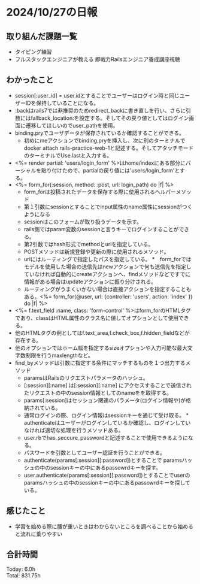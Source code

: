 # 2024/10/27の日報
## 取り組んだ課題一覧
* タイピング練習
* フルスタックエンジニアが教える 即戦力Railsエンジニア養成講座視聴
## わかったこと
* session[:user_id] = user.idとすることでユーザーはログイン時と同じユーザーIDを保持していることになる。
* :backはrails7では非推奨のためredirect_backに書き直しを行い、さらに引数にはfallback_location:を設定する。そしてその戻り値としてはログイン画面に遷移してほしいのでuser_pathを使用。
* binding.pryでユーザデータが保存されているか確認することができる。
  *  初めにmeアクションでbinding.pryを挿入し、次に別のターミナルでdocker attach rails-practice-web-1と記述する。そしてアタッチモードのターミナルでUse.lastと入力する。
* <%= render partial: 'users/login_form' %>はhome/indexにある部分にパーシャルを貼り付けたので、partialの戻り値には'users/login_form'とする。
* <%= form_for(:session, method: :post, url: login_path) do |f| %>
  *  form_forは投稿されたデータを保存する際に使用されるヘルパーメソッド
  *  第１引数にsessionとすることでinput属性のname属性にsessionがつくようになる
  *  sessionはこのフォームが取り扱うデータを示す。
  *  rails側ではparam変数のsessionと言うキーでログインすることができる。
  *  第2引数ではhash形式でmethodとurlを指定している。
  *  POSTメソッドは新規登録や更新の際に使用されるメソッド。
  *  urlにはルーティングで指定したパスを指定している。
*　form_forではモデルを使用した場合の送信先はnewアクションで何も送信先を指定していなければ自動的にcreateアクションへ、findメソッドなどですでに情報がある場合はupdateアクションに振り分けされる。
  *  ルーティングがうまくいかない場合は直接アクションを指定することもある。<%= form_for(@user, url: {controller: 'users', action: 'index' }) do |f| %>
*  <%= f.text_field :name, class: 'form-control' %>はform_forのHTMLタグであり、classはHTML属性のクラス名に値してオプションとして使用できる。
  *  他のHTMLタグの例としてはf.text_area,f.check_box,f.hidden_fieldなどが存在する。  
  *  他のオプションではホーム幅を指定するsizeオプションや入力可能な最大文字数制限を行うmaxlengthなど。
* find_byメソッドは引数に指定する条件にマッチするものを１つ出力するメソッド
  *  paramsはRailsのリクエストパラメータのハッシュ。
  *  [:session][:name] は[:session][:name] にアクセスすることで送信されたリクエストの中のsession情報としてのnameをを取得する。
  *  params[:session]はセッション関連のパラメータ(ログイン情報や)が格納されている。
  *  通常ログインの際、ログイン情報はsessionキーを通じて受け取る。
*　authenticateはユーザーがログインしているか確認し、ログインしていなければ適切な処理を行うメソッドある。
  *  user.rbでhas_seccure_passwordと記述することで使用できるようになる。
  *  パスワードを引数としてユーザー認証を行うことができる。
  *  authenticate(params[:session][:password])とすることで paramsハッシュの中のsessionキーの中にあるpassowrdキーを探す。
  *   user.authenticate(params[:session][:password])とすることでuserのparamsハッシュの中のsessionキーの中にあるpassowrdキーを探している。

   
## 感じたこと
* 学習を始める際に腰が重いときはわからないところを調べることから始めると流れに乗りやすい 
## 合計時間  
Today: 6.0h<br>
Total: 831.75h
